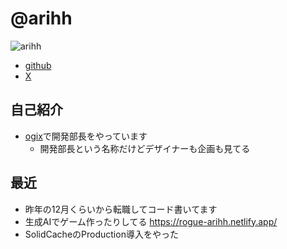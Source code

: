 # @arihh

![arihh](https://avatars.githubusercontent.com/u/95413?s=120)

- [github](https://github.com/arihh)
- [X](https://x.com/arihh)

## 自己紹介
- [ogix](https://ogix.co.jp/)で開発部長をやっています
  - 開発部長という名称だけどデザイナーも企画も見てる

## 最近
- 昨年の12月くらいから転職してコード書いてます
- 生成AIでゲーム作ったりしてる https://rogue-arihh.netlify.app/
- SolidCacheのProduction導入をやった

